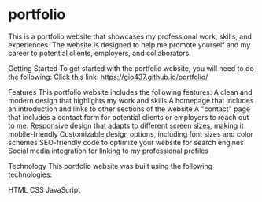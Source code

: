# portfolio

This is a portfolio website that showcases my professional work, skills, and experiences. The website is designed to help me promote yourself and my career to potential clients, employers, and collaborators.

Getting Started
To get started with the portfolio website, you will need to do the following:
Click this link: https://gio437.github.io/portfolio/

Features
This portfolio website includes the following features:
A clean and modern design that highlights my work and skills
A homepage that includes an introduction and links to other sections of the website
A "contact" page that includes a contact form for potential clients or employers to reach out to me.
Responsive design that adapts to different screen sizes, making it mobile-friendly
Customizable design options, including font sizes and color schemes
SEO-friendly code to optimize your website for search engines
Social media integration for linking to my professional profiles

Technology
This portfolio website was built using the following technologies:

HTML
CSS
JavaScript
